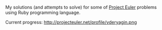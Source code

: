 My solutions (and attempts to solve) for some of
[Project Euler](http://projecteuler.net) problems using Ruby programming
language.

Current progress: http://projecteuler.net/profile/vderyagin.png
